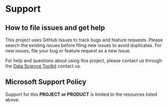 # Support

## How to file issues and get help  

This project uses GitHub Issues to track bugs and feature requests. Please search the existing 
issues before filing new issues to avoid duplicates.  For new issues, file your bug or 
feature request as a new Issue.

For help and questions about using this project, please contact us through the [Data Science
Toolkit](https://www.ds-toolkit.com/) contact us.

## Microsoft Support Policy  

Support for this **PROJECT or PRODUCT** is limited to the resources listed above.
